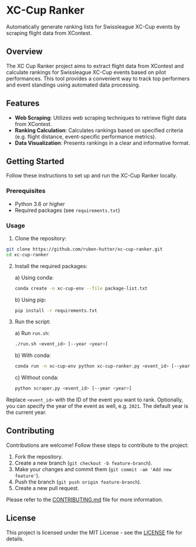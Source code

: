 # XC-Cup Ranker

Automatically generate ranking lists for Swissleague XC-Cup events by scraping
flight data from XContest.

## Overview

The XC Cup Ranker project aims to extract flight data from XContest and calculate
rankings for Swissleague XC-Cup events based on pilot performances. This tool
provides a convenient way to track top performers and event standings using
automated data processing.

## Features

- **Web Scraping**: Utilizes web scraping techniques to retrieve flight data
from XContest.
- **Ranking Calculation**: Calculates rankings based on specified criteria (e.g.
flight distance, event-specific performance metrics).
- **Data Visualization**: Presents rankings in a clear and informative format.

## Getting Started

Follow these instructions to set up and run the XC-Cup Ranker locally.

### Prerequisites

- Python 3.6 or higher
- Required packages (see `requirements.txt`)

### Usage

1. Clone the repository:

```bash
git clone https://github.com/ruben-hutter/xc-cup-ranker.git
cd xc-cup-ranker
```

2. Install the required packages:

    a) Using conda:

    ```bash
    conda create -n xc-cup-env --file package-list.txt
    ```

    b) Using pip:

    ```bash
    pip install -r requirements.txt
    ```

3. Run the script:

    a) Run `run.sh`:

    ```bash
    ./run.sh <event_id> [--year <year>]
    ```

    b) With conda:
    ```bash
    conda run -n xc-cup-env python xc-cup-ranker.py <event_id> [--year <year>]
    ```

    c) Without conda:
    ```bash
    python scraper.py <event_id> [--year <year>]
    ```

Replace `<event_id>` with the ID of the event you want to rank.
Optionally, you can specify the year of the event as well, e.g. `2021`. The
default year is the current year.

## Contributing

Contributions are welcome! Follow these steps to contribute to the project:

1. Fork the repository.
2. Create a new branch (`git checkout -b feature-branch`).
3. Make your changes and commit them (`git commit -am 'Add new feature'`).
4. Push the branch (`git push origin feature-branch`).
5. Create a new pull request.

Please refer to the [CONTRIBUTING.md](CONTRIBUTING.md) file for more information.

## License

This project is licensed under the MIT License - see the [LICENSE](LICENSE) file for details.

